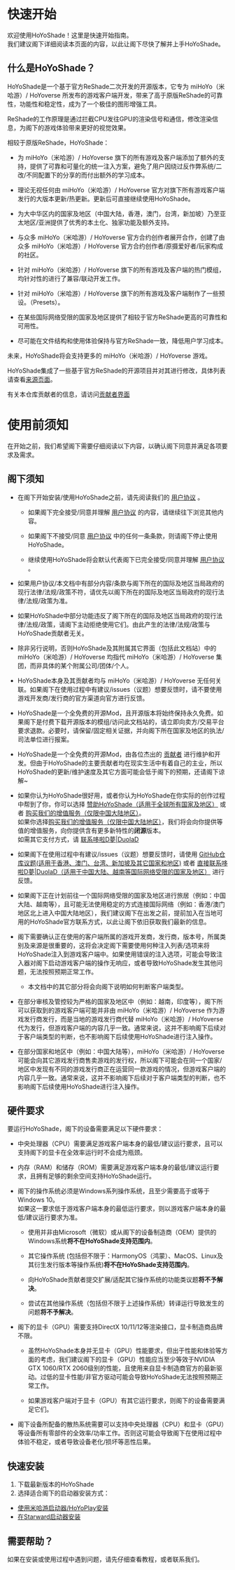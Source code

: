 # 快速开始

欢迎使用HoYoShade！这里是快速开始指南。  
我们建议阁下详细阅读本页面的内容，以此让阁下尽快了解并上手HoYoShade。

## 什么是HoYoShade？

HoYoShade是一个基于官方ReShade二次开发的开源版本，它专为 miHoYo（米哈游）/ HoYoverse 所发布的游戏客户端开发，带来了高于原版ReShade的可靠性，功能性和稳定性，成为了一个极佳的图形增强工具。  

ReShade的工作原理是通过拦截CPU发往GPU的渲染信号和通信，修改渲染信息，为阁下的游戏体验带来更好的视觉效果。  

相较于原版ReShade，HoYoShade：

- 为 miHoYo（米哈游）/ HoYoverse 旗下的所有游戏及客户端添加了额外的支持，提供了可靠和可量化的统一注入方案，避免了用户因绕过反作弊系统/二改/不同配置下的分享的而付出额外的学习成本。
  
- 理论无视任何由 miHoYo（米哈游）/ HoYoverse 官方对旗下所有游戏客户端发行的大版本更新/热更新。更新后可直接继续使用HoYoShade。
  
- 为大中华区内的国家及地区（中国大陆，香港，澳门，台湾，新加坡）乃至亚太地区/亚洲提供了优秀的本土化、独家功能及额外支持。
  
- 与众多 miHoYo（米哈游）/ HoYoverse 官方合约创作者展开合作，创建了由众多 miHoYo（米哈游）/ HoYoverse 官方合约创作者/原摄爱好者/玩家构成的社区。
  
- 针对 miHoYo（米哈游）/ HoYoverse 旗下的所有游戏及客户端的热门模组，均针对性的进行了兼容/联动开发工作。
  
- 针对 miHoYo（米哈游）/ HoYoverse 旗下的所有游戏及客户端制作了一些预设。（Presets）。
  
- 在某些国际网络受限的国家及地区提供了相较于官方ReShade更高的可靠性和可用性。
  
- 尽可能在文件结构和使用体验保持与官方ReShade一致，降低用户学习成本。

未来，HoYoShade将会支持更多的 miHoYo（米哈游）/ HoYoverse 游戏。

HoYoShade集成了一些基于官方ReShade的开源项目并对其进行修改，具体列表请查看[来源页面](#〢-来源)。

有关本仓库贡献者的信息，请访问[贡献者界面](#〢-贡献者)

# 使用前须知

在开始之前，我们希望阁下需要仔细阅读以下内容，以确认阁下同意并满足各项要求及需求。

## 阁下须知

- 在阁下开始安装/使用HoYoShade之前，请先阅读我们的 [用户协议](/user-agreement) 。  
  - 如果阁下完全接受/同意并理解 [用户协议](/user-agreement) 的内容，请继续往下浏览其他内容。  

  - 如果阁下不接受/同意 [用户协议](/user-agreement) 中的任何一条条款，则请阁下停止使用HoYoShade。  

  - 继续使用HoYoShade将会默认代表阁下已完全接受/同意并理解 [用户协议](/user-agreement) 。
  
- 如果用户协议/本文档中有部分内容/条款与阁下所在的国际及地区当局政府的现行法律/法规/政策不符，请优先以阁下所在的国际及地区当局政府的现行法律/法规/政策为准。
  
- 如果HoYoShade中部分功能违反了阁下所在的国际及地区当局政府的现行法律/法规/政策，请阁下主动拒绝使用它们。由此产生的法律/法规/政策与HoYoShade贡献者无关。

- 除非另行说明，否则HoYoShade及其附属其它界面（包括此文档站）中的 miHoYo（米哈游）/ HoYoverse 均指代 miHoYo（米哈游）/ HoYoverse 集团，而非具体的某个附属公司/团体/个人。
  
- HoYoShade本身及其贡献者均与 miHoYo（米哈游）/ HoYoverse 无任何关联。如果阁下在使用过程中有建议/issues（议题）想要反馈时，请不要使用游戏开发商/发行商的官方渠道向官方进行反馈。
  
- HoYoShade是一个全免费的开源Mod，且开源版本将始终保持永久免费。如果阁下是付费下载开源版本的模组/访问此文档站的，请立即向卖方/交易平台要求退款。必要时，请保留/固定相关证据，并向阁下所在国家及地区的执法/司法单位进行报案。

- HoYoShade是一个全免费的开源Mod，由各位杰出的 [贡献者](#〢-贡献者) 进行维护和开发。但由于HoYoShade的主要贡献者均在现实生活中有着自己的主业，所以HoYoShade的更新/维护速度及其它方面可能会低于阁下的预期，还请阁下谅解~

- 如果你认为HoYoShade很好用，或者你认为HoYoShade在你实际的创作过程中帮到了你，你可以选择 [赞助HoYoShade（适用于全球所有国家及地区）](#〢-赞助HoYoShade) 或者 [购买我们的增值服务（仅限中国大陆地区）](#〢-增值服务)。  
  如果你选择[购买我们的增值服务（仅限中国大陆地区）](#〢-增值服务)，我们将会向你提供等值的增值服务，向你提供含有更多新特性的**闭源**版本。  
  如需其它支付方式，请 [联系哆啦D夢|DuolaD](https://github.com/DuolaD)

- 如果阁下在使用过程中有建议/issues（议题）想要反馈时，请使用 [GitHub仓库议题(适用于香港、澳门、台湾、新加坡及其它国家和地区)](https://github.com/DuolaD/HoYoShade/issues) 或者 [直接联系哆啦D夢|DuolaD（适用于中国大陆、越南等国际网络受限的国家及地区）](https://github.com/DuolaD) 进行反馈。

- 如果阁下正在计划前往一个国际网络受限的国家及地区进行旅居（例如：中国大陆、越南等），且可能无法使用稳定的方式连接国际网络（例如：香港/澳门地区北上进入中国大陆地区），我们建议阁下在出发之前，提前加入在当地可用的HoYoShade官方联系方式，以此让阁下依旧获取我们最新的信息。
  
- 阁下需要确认正在使用的客户端所属的游戏开发商，发行商，版本号，所属类别及来源是很重要的，这将会决定阁下需要使用何种注入列表/选项来将HoYoShade注入到游戏客户端中。如果使用错误的注入选项，可能会导致注入器对阁下启动游戏客户端的操作无响应，或者导致HoYoShade发生其他问题，无法按照预期正常工作。
  
  - 本文档中的其它部分将会向阁下说明如何判断客户端类型。

- 在部分审核及管控较为严格的国家及地区中（例如：越南，印度等），阁下所可以获取到的游戏客户端可能并非由 miHoYo（米哈游）/ HoYoverse 作为游戏发行商发行，而是当地的游戏发行商代替 miHoYo（米哈游）/ HoYoverse 代为发行，但游戏客户端的内容几乎一致。通常来说，这并不影响阁下后续对于客户端类型的判断，也不影响阁下后续使用HoYoShade进行注入操作。

- 在部分国家和地区中（例如：中国大陆等），miHoYo（米哈游）/ HoYoverse 可能会向其它游戏发行商售卖游戏的发行权，所以阁下可能会在同一个国家/地区中发现有不同的游戏发行商正在运营同一款游戏的情况，但游戏客户端的内容几乎一致。通常来说，这并不影响阁下后续对于客户端类型的判断，也不影响阁下后续使用HoYoShade进行注入操作。

## 硬件要求

要运行HoYoShade，阁下的设备需要满足以下硬件要求：

- 中央处理器（CPU）需要满足游戏客户端本身的最低/建议运行要求，且可以支持阁下的显卡在全效率运行时不会成为瓶颈。
  
- 内存（RAM）和储存（ROM）需要满足游戏客户端本身的最低/建议运行要求，且拥有足够的剩余空间支持HoYoShade运行。
  
- 阁下的操作系统必须是Windows系列操作系统，且至少需要高于或等于Windows 10。  
  如果这一要求低于游戏客户端本身的最低运行要求，则以游戏客户端本身的最低/建议运行要求为准。  

  - 使用并非由Microsoft（微软）或从阁下的设备制造商（OEM）提供的Windows系统**将不在HoYoShade支持范围内**。  

  - 其它操作系统 (包括但不限于：HarmonyOS（鸿蒙）、MacOS、Linux及其衍生发行版本等操作系统)**将不在HoYoShade支持范围内**。  
  
  - 向HoYoShade贡献者提交扩展/适配其它操作系统的功能类议题**将不予解决**。  

  - 尝试在其他操作系统（包括但不限于上述操作系统）转译运行导致发生的问题**将不予解决**。

- 阁下的显卡（GPU）需要支持DirectX 10/11/12等渲染接口，显卡制造商品牌不限。
  
  - 虽然HoYoShade本身并无显卡（GPU）性能要求，但出于性能和体验等方面的考虑，我们建议阁下的显卡（GPU）性能应当至少等效于NVIDIA GTX 1060/RTX 2060级别的性能，且使用来自显卡制造商官方的最新驱动。过低的显卡性能/非官方驱动可能会导致HoYoShade无法按照预期正常工作。  

  - 如果游戏客户端对于显卡（GPU）有其它运行要求，则阁下的设备需要满足它们。  
  
- 阁下设备所配备的散热系统需要可以支持中央处理器（CPU）和显卡（GPU）等设备所有零部件的全效率/功率工作。否则这可能会导致阁下在使用过程中体验不稳定，或者导致设备老化/损坏等恶性后果。

## 快速安装

1. 下载最新版本的HoYoShade
2. 选择适合阁下的启动器安装方式：
  - [使用米哈游启动器/HoYoPlay安装](/zh_cn/Tutorial/mihoyo-launcher)
  - [在Starward启动器安装](/zh_cn/Tutorial/starward-launcher)

## 需要帮助？

如果在安装或使用过程中遇到问题，请先仔细查看教程，或者联系我们。